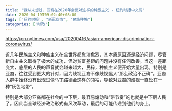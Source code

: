 ```yaml
---
title: "我从未想过，亚裔在2020年会面对这样的种族主义 - 纽约时报中文网"
date: 2020-04-19T09:02:40+08:00
tags: ['纽约时报', "新冠疫情", "民族种族"]
categories: ['时政']
---
```


https://cn.nytimes.com/usa/20200416/asian-american-discrimination-coronavirus/

近几年民族主义和种族主义在全世界都愈演愈烈，其本质原因还是经济问题，尽管新自由主义取得了极大的成功，但对贫富差距的问题并没有任何改善。当这一差距变大，底层的人民的声音就会越来越大，民粹，种族主义便开始大量出现。特别是亚裔，往往受到更大的针对，因为歧视亚裔不像歧视黑人“那么政治不正确”。亚裔人群中始终没有出现过像马丁路德金这样的领袖，导致对亚裔的歧视一直处在一种“灰色地带”。

特别是大部分亚裔都在社会的中下层，最容易煽动和“带节奏”的也就是中下层人民了。因此当全球经济政治形式有风吹草动，最后的可能传递到他们的身上。
